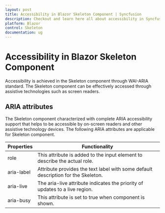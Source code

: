```yaml
---
layout: post
title: Accessibility in Blazor Skeleton Component | Syncfusion
description: Checkout and learn here all about accessibility in Syncfusion Blazor Skeleton component and much more.
platform: Blazor
control: Skeleton
documentation: ug
---
```


# Accessibility in Blazor Skeleton Component

Accessibility is achieved in the Skeleton component through WAI-ARIA standard. The Skeleton component can be effectively accessed through assistive technologies such as screen readers.

## ARIA attributes

The Skeleton component characterized with complete ARIA accessibility support that helps to be accessible by on-screen readers and other assistive technology devices. The following ARIA attributes are applicable for Skeleton component.

| Properties | Functionality |
| ------------ | ----------------------- |
| role | This attribute is added to the input element to describe the actual role. |
| aria-label | Attribute provides the text label with some default description for the Skeleton. |
| aria-live | The aria-live attribute indicates the priority of updates to a live region. |
| aria-busy | This attribute is set to true when component is shown. |